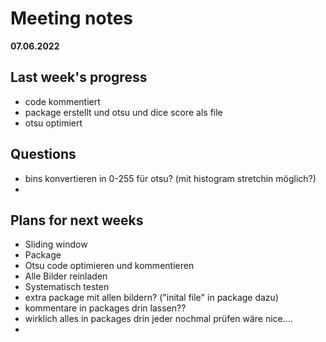 # Meeting notes
**07.06.2022**
## Last week's progress
- code kommentiert
- package erstellt und otsu und dice score als file
- otsu optimiert 

## Questions
- bins konvertieren in 0-255 für otsu? (mit histogram stretchin möglich?)
- 
## Plans for next weeks
- Sliding window   
- Package   
- Otsu code optimieren und kommentieren  
- Alle Bilder reinladen  
- Systematisch testen   
- extra package mit allen bildern? ("inital file" in package dazu)
- kommentare in packages drin lassen??
- wirklich alles in packages drin jeder nochmal prüfen wäre nice....
- 
